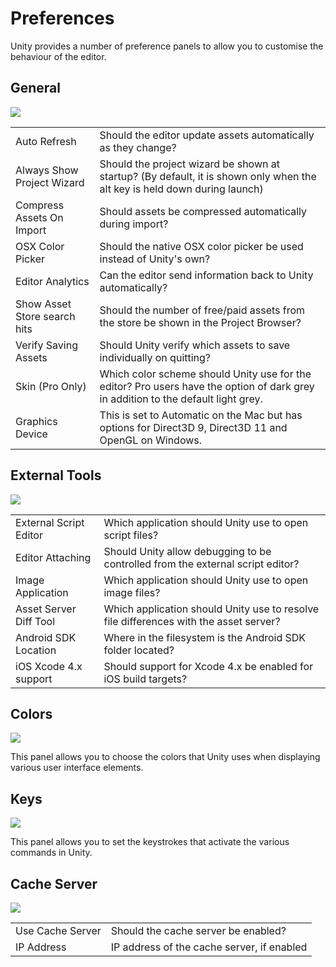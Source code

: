 Preferences
===========


Unity provides a number of preference panels to allow you to customise the behaviour of the editor.

General
-------



![](http://docwiki.hq.unity3d.com/uploads/Main/PrefsGeneral40.png)  


|    |    |
|:---|:---|
|<span class=component>Auto Refresh</span>|Should the editor update assets automatically as they change?|
|<span class=component>Always Show Project Wizard</span>|Should the project wizard be shown at startup? (By default, it is shown only when the alt key is held down during launch)|
|<span class=component>Compress Assets On Import</span>|Should assets be compressed automatically during import?|
|<span class=component>OSX Color Picker</span>|Should the native OSX color picker be used instead of Unity's own?|
|<span class=component>Editor Analytics</span>|Can the editor send information back to Unity automatically?|
|<span class=component>Show Asset Store search hits</span> |Should the number of free/paid assets from the store be shown in the Project Browser? |
|<span class=component>Verify Saving Assets</span>|Should Unity verify which assets to save individually on quitting?|
|<span class=component>Skin (Pro Only)</span>|Which color scheme should Unity use for the editor? Pro users have the option of dark grey in addition to the default light grey.|
|<span class=component>Graphics Device</span>|This is set to Automatic on the Mac but has options for Direct3D 9, Direct3D 11 and OpenGL on Windows.|

External Tools
--------------



![](http://docwiki.hq.unity3d.com/uploads/Main/PrefsExtTools.png)  


|    |    |
|:---|:---|
|<span class=component>External Script Editor</span>|Which application should Unity use to open script files?|
|<span class=component>Editor Attaching</span>|Should Unity allow debugging to be controlled from the external script editor?|
|<span class=component>Image Application</span>|Which application should Unity use to open image files?|
|<span class=component>Asset Server Diff Tool</span>|Which application should Unity use to resolve file differences with the asset server?|
|<span class=component>Android SDK Location</span>|Where in the filesystem is the Android SDK folder located?|
|<span class=component>iOS Xcode 4.x support</span>|Should support for Xcode 4.x be enabled for iOS build targets?|


Colors
------



![](http://docwiki.hq.unity3d.com/uploads/Main/PrefsColors.png)  

This panel allows you to choose the colors that Unity uses when displaying various user interface elements.


Keys
----



![](http://docwiki.hq.unity3d.com/uploads/Main/PrefsKeys.png)  

This panel allows you to set the keystrokes that activate the various commands in Unity.


Cache Server
------------



![](http://docwiki.hq.unity3d.com/uploads/Main/PrefsCacheServer35.png)  


|    |    |
|:---|:---|
|<span class=component>Use Cache Server</span>|Should the cache server be enabled?|
|<span class=component>IP Address</span>|IP address of the cache server, if enabled|
